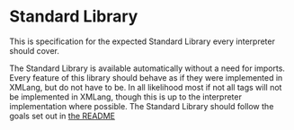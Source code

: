 # Standard Library
This is specification for the expected Standard Library every interpreter should cover.

The Standard Library is available automatically without a need for imports. Every feature of this library should behave as if they were implemented in XMLang, but do not have to be. In all likelihood most if not all tags will not be implemented in XMLang, though this is up to the interpreter implementation where possible. The Standard Library should follow the goals set out in [the README](README.md)
